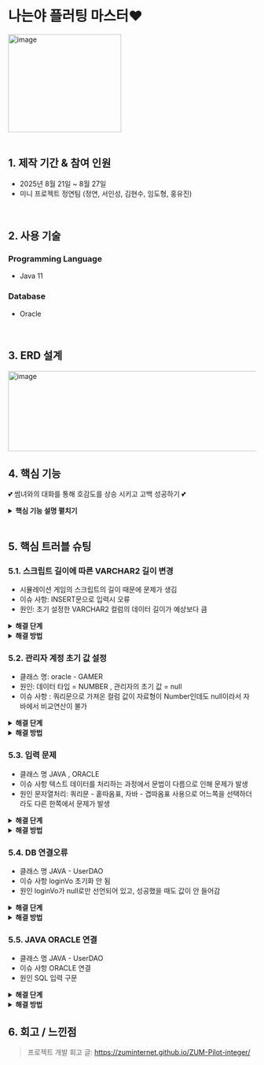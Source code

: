 # 나는야 플러팅 마스터❤
<img width="230" height="199" alt="image" src="https://github.com/user-attachments/assets/07b0cd28-c36d-4028-93b9-b034c9aa7382" />

</br>
</br>

## 1. 제작 기간 & 참여 인원
- 2025년 8월 21일 ~ 8월 27일
- 미니 프로젝트 정연팀 (정연, 서인성, 김현수, 임도형, 홍유진)

</br>

## 2. 사용 기술
### Programming Language
  - Java 11
### Database
  - Oracle

</br>

## 3. ERD 설계
<img width="671" height="163" alt="image" src="https://github.com/user-attachments/assets/c089b778-bea2-4bcc-bf7e-058ab3aaedcf" />

</br>

## 4. 핵심 기능
💕 썸녀와의 대화를 통해 호감도를 상승 시키고 고백 성공하기 💕

<details>
<summary><b>핵심 기능 설명 펼치기</b></summary>
<div markdown="1">

### 1) 진행 방식
- 회원가입 ( 프로그램 진행 시 사용할 닉네임 설정까지 작성 )
- 로그인 후 프로그램 진행 시작
- 게임 내레이션 이후 진행되는 내용에 따라 선택지 고르면서 스토리 진행
- 선택지 별 다른 포인트 ( 누적 / 차감 )
- 총 합산 포인트에 따라 다른 엔딩 출력

### 2) 플로우 차트
<img width="655" height="723" alt="image" src="https://github.com/user-attachments/assets/6fa17164-122a-43a1-a739-13176434efb2" />


### 3) 피드백 채택 의견 
" 호감도에 따른 대화 등 텍스트양이 걱정됩니다. "

--> 데이터 타입 (VARCHAR2(4000 BYTE)) 수정 후 텍스트 양 조절

</br>

" 좀더 구체적으로 게임절차가 짜여줬으면 한다. "

--> 시나리오 구성 & 선택지 작성 후 연결된 결과에 따라 다른 내용 구성

</br>

" 스토리가 길고 복잡해서  프로젝트기간내에   완성이 될수있을까? 라는 생각이 든다!! 화이팅입니다 "

--> 시나리오 장면 당 텍스트 양 설정 & 흐름 지정

</div>
</details>

</br>

## 5. 핵심 트러블 슈팅
### 5.1. 스크립트 길이에 따른 VARCHAR2 길이 변경
- 시뮬레이션 게임의 스크립트의 길이 때문에 문제가 생김
- 이슈 사항: INSERT문으로 입력시 오류
- 원인: 초기 설정한 VARCHAR2 컬럼의 데이터 길이가 예상보다 큼

<details>
<summary><b>해결 단계</b></summary>
시도1. 시도한 내용
초기 값 설정 없이 원하는 값만 입력
→ 초기 값 설정하기
String sql = "INSERT INTO GAMER (ID, PASSWORD, NICKNAME) VALUES (?, ?, ?)";

</div>
</details>
<details>
<summary><b>해결 방법</b></summary>
VARCHAR2(500) →VARCHAR2(1000) → VARCHAR2(2000) → VARCHAR2(4000)으로 변경

</div>
</details>

### 5.2. 관리자 계정 초기 값 설정
- 클래스 명: oracle - GAMER
- 원인: 데이터 타입 = NUMBER , 관리자의 초기 값 = null
- 이슈 사항 : 쿼리문으로 가져온 컬럼 값이 자료형이 Number인데도 null이라서 자바에서 비교연산이 불가

<details>
<summary><b>해결 단계</b></summary>
- **시도1. 시도한 내용**
    - null값인 경우 관리자로 분류하도록 작성
    - getInt 메서드와 null이 비교 연산이 불가

</div>
</details>

<details>
<summary><b>해결 방법</b></summary>
관리자의 초기 값 = -1 로 설정

</div>
</details>

### 5.3. 입력 문제

- 클래스 명	JAVA , ORACLE
- 이슈 사항	텍스트 데이터를 처리하는 과정에서 문법이 다름으로 인해 문제가 발생
- 원인	문자열처리: 쿼리문 - 홑따옴표, 자바 - 겹따옴표 사용으로 어느쪽을 선택하더라도 다른 한쪽에서 문제가 발생

<details>
<summary><b>해결 단계</b></summary>
- **시도1. 시도한 내용**
    - 텍스트 자바 입력 문제 -> 홑따옴표
    - 텍스트 오라클 입력 문제 -> 따옴표 삭제

</div>
</details>

<details>
<summary><b>해결 방법</b></summary>
쿼리 입력문 내 따옴표를 모두 삭제하여 문제 해결

</div>
</details>

### 5.4. DB 연결오류

- 클래스 명	JAVA - UserDAO
- 이슈 사항	loginVo 초기화 안 됨
- 원인	loginVo가 null로만 선언되어 있고, 성공했을 때도 값이 안 들어감

<details>
<summary><b>해결 단계</b></summary>
시도1. 시도한 내용
if (rs.next()) { 
            loginVo = new Gamer();
            loginVo.setId(rs.getString("ID"));
            loginVo.setPw(rs.getString("PASSWORD"));
            loginVo.setNickname(rs.getString("NICKNAME")); 
        }

</div>
</details>

<details>
<summary><b>해결 방법</b></summary>
조회 결과가 있으면 User 객체 생성 후 값 세팅 후 필요한 컬럼 추가

</div>
</details>

### 5.5. JAVA ORACLE 연결

- 클래스 명	JAVA - UserDAO
- 이슈 사항	ORACLE 연결
- 원인	SQL 입력 구문

<details>
<summary><b>해결 단계</b></summary>
시도1. 시도한 내용
초기 값 설정 없이 원하는 값만 입력
→ 초기 값 설정하기
String sql = "INSERT INTO GAMER (ID, PASSWORD, NICKNAME) VALUES (?, ?, ?)";

</div>
</details>

<details>
<summary><b>해결 방법</b></summary>
SQL 입력 구문 초기 값 설정 후 원하는 값 입력 하기

</div>
</details>

## 6. 회고 / 느낀점
>프로젝트 개발 회고 글: https://zuminternet.github.io/ZUM-Pilot-integer/
